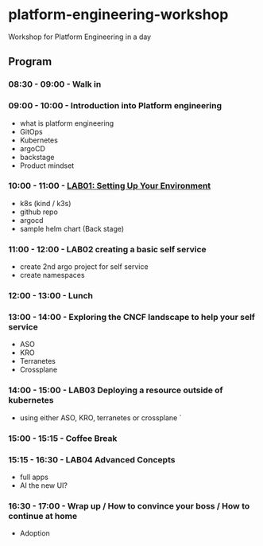 # platform-engineering-workshop
Workshop for Platform Engineering in a day


## Program

### 08:30 - 09:00 - Walk in

### 09:00 - 10:00 - Introduction into Platform engineering
- what is platform engineering
- GitOps
- Kubernetes
- argoCD
- backstage
- Product mindset

### 10:00 - 11:00 - [LAB01: Setting Up Your Environment](LAB01.md)
- k8s (kind / k3s)
- github repo
- argocd
- sample helm chart (Back stage)

### 11:00 - 12:00 - LAB02 creating a basic self service
- create 2nd argo project for self service
- create namespaces

### 12:00 - 13:00 - Lunch

### 13:00 - 14:00 - Exploring the CNCF landscape to help your self service
- ASO
- KRO
- Terranetes
- Crossplane

### 14:00 - 15:00 - LAB03 Deploying a resource outside of kubernetes
- using either ASO, KRO, terranetes or crossplane
`
### 15:00 - 15:15 - Coffee Break

### 15:15 - 16:30 - LAB04 Advanced Concepts
- full apps
- AI the new UI?

### 16:30 - 17:00 - Wrap up / How to convince your boss / How to continue at home
- Adoption